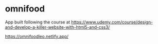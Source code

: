 # omnifood

App built following the course at https://www.udemy.com/course/design-and-develop-a-killer-website-with-html5-and-css3/

https://omnifoodleo.netlify.app/
